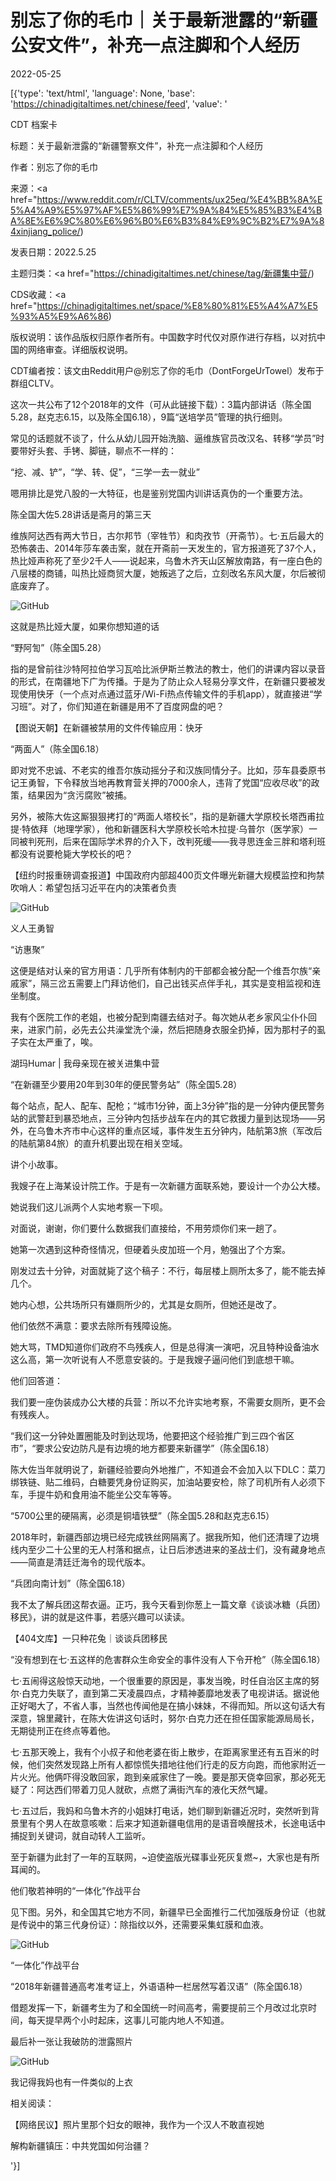 # 别忘了你的毛巾｜关于最新泄露的“新疆公安文件”，补充一点注脚和个人经历

2022-05-25

[{'type': 'text/html', 'language': None, 'base': 'https://chinadigitaltimes.net/chinese/feed', 'value': '

CDT 档案卡

标题：关于最新泄露的“新疆警察文件”，补充一点注脚和个人经历

作者：别忘了你的毛巾

来源：<a href="https://www.reddit.com/r/CLTV/comments/ux25eq/%E4%BB%8A%E5%A4%A9%E5%97%AF%E5%86%99%E7%9A%84%E5%85%B3%E4%BA%8E%E6%9C%80%E6%96%B0%E6%B3%84%E9%9C%B2%E7%9A%84xinjiang_police/)

发表日期：2022.5.25

主题归类：<a href="https://chinadigitaltimes.net/chinese/tag/新疆集中营/)

CDS收藏：<a href="https://chinadigitaltimes.net/space/%E8%80%81%E5%A4%A7%E5%93%A5%E9%A6%86)

版权说明：该作品版权归原作者所有。中国数字时代仅对原作进行存档，以对抗中国的网络审查。详细版权说明。





CDT编者按：该文由Reddit用户@别忘了你的毛巾（DontForgeUrTowel）发布于群组CLTV。

这次一共公布了12个2018年的文件（可从此链接下载）：3篇内部讲话（陈全国5.28，赵克志6.15，以及陈全国6.18），9篇“送培学员”管理的执行细则。

常见的话题就不谈了，什么从幼儿园开始洗脑、逼维族官员改汉名、转移“学员”时要带好头套、手铐、脚链，聊点不一样的：



“挖、减、铲”，“学、转、促”，“三学一去一就业”



嗯用排比是党八股的一大特征，也是鉴别党国内训讲话真伪的一个重要方法。



陈全国大佐5.28讲话是斋月的第三天



维族阿达西有两大节日，古尔邦节（宰牲节）和肉孜节（开斋节）。七·五后最大的恐怖袭击、2014年莎车袭击案，就在开斋前一天发生的，官方报道死了37个人，热比娅声称死了至少2千人——说起来，乌鲁木齐天山区解放南路，有一座白色的八层楼的商铺，叫热比娅商贸大厦，她叛逃了之后，立刻改名东风大厦，尔后被彻底废弃了。

![GitHub](https://chinadigitaltimes.net/chinese/files/2022/05/image-1653469550594.png)

这就是热比娅大厦，如果你想知道的话



“野阿訇”（陈全国5.28）



指的是曾前往沙特阿拉伯学习瓦哈比派伊斯兰教法的教士，他们的讲课内容以录音的形式，在南疆地下广为传播。于是为了防止众人轻易分享文件，在新疆只要被发现使用快牙（一个点对点通过蓝牙/Wi-Fi热点传输文件的手机app），就直接进“学习班”。对了，你们知道在新疆是用不了百度网盘的吧？



【图说天朝】在新疆被禁用的文件传输应用：快牙





“两面人”（陈全国6.18）



即对党不忠诚、不老实的维吾尔族动摇分子和汉族同情分子。比如，莎车县委原书记王勇智，下令释放当地再教育营关押的7000余人，违背了党国“应收尽收”的政策，结果因为“贪污腐败”被捕。

另外，被陈大佐这厮狠狠拷打的“两面人塔校长”，指的是新疆大学原校长塔西甫拉提·特依拜（地理学家），他和新疆医科大学原校长哈木拉提·乌普尔（医学家）一同被判死刑，后来在国际学术界的介入下，改判死缓——我寻思连金三胖和塔利班都没有说要枪毙大学校长的吧？



【纽约时报重磅调查报道】中国政府内部超400页文件曝光新疆大规模监控和拘禁 吹哨人：希望包括习近平在内的决策者负责



![GitHub](https://chinadigitaltimes.net/chinese/files/2022/05/image-1653469679684.png)

义人王勇智



“访惠聚”



这便是结对认亲的官方用语：几乎所有体制内的干部都会被分配一个维吾尔族“亲戚家”，隔三岔五需要上门拜访他们，自己出钱买点伴手礼，其实是变相监视和连坐制度。

我有个医院工作的老姐，也被分配到南疆去结对子。每次她从老乡家风尘仆仆回来，进家门前，必先去公共澡堂洗个澡，然后把随身衣服全扔掉，因为那村子的虱子实在太严重了，唉。



湖玛Humar | 我母亲现在被关进集中营





“在新疆至少要用20年到30年的便民警务站”（陈全国5.28）



每个站点，配人、配车、配枪；“城市1分钟，面上3分钟”指的是一分钟内便民警务站的武警赶到暴恐地点，三分钟内包括步战车在内的其它救援力量到达现场——另外，在乌鲁木齐市中心这样的重点区域，事件发生五分钟内，陆航第3旅（军改后的陆航第84旅）的直升机要出现在相关空域。

讲个小故事。

我嫂子在上海某设计院工作。于是有一次新疆方面联系她，要设计一个办公大楼。

她说我们这儿派两个人实地考察一下呗。

对面说，谢谢，你们要什么数据我们直接给，不用劳烦你们来一趟了。

她第一次遇到这种奇怪情况，但硬着头皮加班一个月，勉强出了个方案。

刚发过去十分钟，对面就毙了这个稿子：不行，每层楼上厕所太多了，能不能去掉几个。

她内心想，公共场所只有嫌厕所少的，尤其是女厕所，但她还是改了。

他们依然不满意：要求去除所有残障设施。

她大骂，TMD知道你们政府不鸟残疾人，但是总得演一演吧，况且特种设备油水这么高，第一次听说有人不愿意安装的。于是我嫂子逼问他们到底想干嘛。

他们回答道：



我们要一座伪装成办公大楼的兵营：所以不允许实地考察，不需要女厕所，更不会有残疾人。





“我们这一分钟处置圈能及时到达现场，他要把这个经验推广到三四个省区市”，“要求公安边防凡是有边境的地方都要来新疆学”（陈全国6.18）



陈大佐当年就明说了，新疆经验要向外地推广，不知道会不会加入以下DLC：菜刀绑铁链、贴二维码，白糖要凭身份证购买，加油站要安检，除了司机所有人必须下车，手提牛奶和食用油不能坐公交车等等。



“5700公里的硬隔离，必须是铜墙铁壁”（陈全国5.28和赵克志6.15）



2018年时，新疆西部边境已经完成铁丝网隔离了。据我所知，他们还清理了边境线内至少二十公里的无人村落和据点，让日后渗透进来的圣战士们，没有藏身地点——简直是清廷迁海令的现代版本。



“兵团向南计划”（陈全国6.18）



我不太了解兵团这帮衣逼。正巧，我今天看到你葱上一篇文章《谈谈冰糖（兵团）移民》，讲的就是这件事，若感兴趣可以读读。



【404文库】一只种花兔｜谈谈兵团移民





“没有想到在七·五这样的危害群众生命安全的事件没有人下令开枪”（陈全国6.18）



七·五闹得这般惊天动地，一个很重要的原因是，事发当晚，时任自治区主席的努尔·白克力失联了，直到第二天凌晨四点，才精神萎靡地发表了电视讲话。据说他正好喝大了，不省人事，当然也传闻他是在搞小妹妹，不得而知。所以这句话大有深意，锦里藏针，在陈大佐讲这句话时，努尔·白克力还在担任国家能源局局长，无期徒刑正在终点等着他。

七·五那天晚上，我有个小叔子和他老婆在街上散步，在距离家里还有五百米的时候，他们突然发现路上所有人都惊慌失措地往他们行走的反方向跑，而他家附近一片火光。他俩吓得没敢回家，跑到亲戚家住了一晚。要是那天侥幸回家，那必死无疑了：阿达西们带着刀见人就砍，点燃了满街汽车的液化天然气罐。

七·五过后，我妈和乌鲁木齐的小姐妹打电话，她们聊到新疆近况时，突然听到背景里有个男人在故意咳嗽：后来才知道新疆电信用的是语音唤醒技术，长途电话中捕捉到关键词，就自动转人工监听。

至于新疆为此封了一年的互联网，~迫使盗版光碟事业死灰复燃~，大家也是有所耳闻的。



他们敬若神明的“一体化”作战平台



见下图。另外，和全国其它地方不同，新疆早已全面推行二代加强版身份证（也就是传说中的第三代身份证）：除指纹以外，还需要采集虹膜和血液。

![GitHub](https://chinadigitaltimes.net/chinese/files/2022/05/image-1653469944975.png)

“一体化”作战平台



“2018年新疆普通高考准考证上，外语语种一栏居然写着汉语”（陈全国6.18）



借题发挥一下，新疆考生为了和全国统一时间高考，需要提前三个月改过北京时间，每天提早两个小时起床，这事儿可能内地人不知道。



最后补一张让我破防的泄露照片



![GitHub](https://chinadigitaltimes.net/chinese/files/2022/05/image-1653469977021.png)

我记得我妈也有一件类似的上衣

相关阅读：



【网络民议】照片里那个妇女的眼神，我作为一个汉人不敢直视她

解构新疆镇压：中共党国如何治疆？

'}]